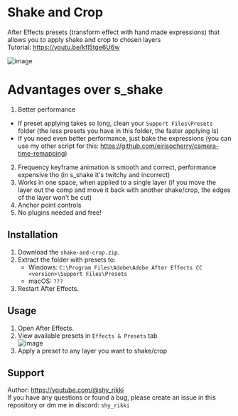 # Shake and Crop
After Effects presets (transform effect with hand made expressions) that allows you to apply shake and crop to chosen layers  
Tutorial: https://youtu.be/kfl5tge6U6w  

![image](https://github.com/user-attachments/assets/f803fc5f-d0ee-46b7-828d-de809bcac47b)  

# Advantages over s_shake
1. Better performance  
- If preset applying takes so long, clean your `Support Files\Presets` folder (the less presets you have in this folder, the faster applying is)  
- If you need even better performance, just bake the expressions (you can use my other script for this: https://github.com/eirisocherry/camera-time-remapping)  
2. Frequency keyframe animation is smooth and correct, performance expensive tho (in s_shake it's twitchy and incorrect)  
3. Works in one space, when applied to a single layer (if you move the layer out the comp and move it back with another shake/crop, the edges of the layer won't be cut)  
4. Anchor point controls  
5. No plugins needed and free!  

## Installation
1. Download the `shake-and-crop.zip`.  
2. Extract the folder with presets to:  
   - Windows: `C:\Program Files\Adobe\Adobe After Effects CC <version>\Support Files\Presets`  
   - macOS: `???`  
3. Restart After Effects.  

## Usage
1. Open After Effects.  
2. View available presets in `Effects & Presets` tab  
![image](https://github.com/user-attachments/assets/0e8390f4-95e3-4128-aff6-5ca09e1bef71)  
3. Apply a preset to any layer you want to shake/crop  

## Support
Author: https://youtube.com/@shy_rikki  
If you have any questions or found a bug, please create an issue in this repository or dm me in discord: `shy_rikki`  
